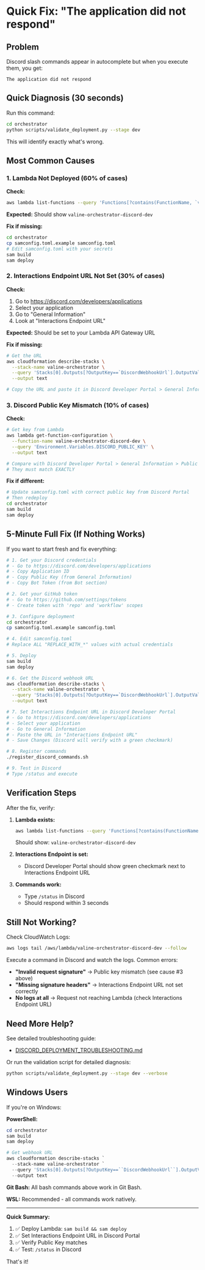 # Quick Fix: "The application did not respond"

## Problem

Discord slash commands appear in autocomplete but when you execute them, you get:
```
The application did not respond
```

## Quick Diagnosis (30 seconds)

Run this command:
```bash
cd orchestrator
python scripts/validate_deployment.py --stage dev
```

This will identify exactly what's wrong.

## Most Common Causes

### 1. Lambda Not Deployed (60% of cases)

**Check:**
```bash
aws lambda list-functions --query 'Functions[?contains(FunctionName, `valine-orchestrator`)].[FunctionName]' --output text
```

**Expected:** Should show `valine-orchestrator-discord-dev`

**Fix if missing:**
```bash
cd orchestrator
cp samconfig.toml.example samconfig.toml
# Edit samconfig.toml with your secrets
sam build
sam deploy
```

### 2. Interactions Endpoint URL Not Set (30% of cases)

**Check:**
1. Go to https://discord.com/developers/applications
2. Select your application
3. Go to "General Information"
4. Look at "Interactions Endpoint URL"

**Expected:** Should be set to your Lambda API Gateway URL

**Fix if missing:**
```bash
# Get the URL
aws cloudformation describe-stacks \
  --stack-name valine-orchestrator \
  --query 'Stacks[0].Outputs[?OutputKey==`DiscordWebhookUrl`].OutputValue' \
  --output text

# Copy the URL and paste it in Discord Developer Portal > General Information > Interactions Endpoint URL
```

### 3. Discord Public Key Mismatch (10% of cases)

**Check:**
```bash
# Get key from Lambda
aws lambda get-function-configuration \
  --function-name valine-orchestrator-discord-dev \
  --query 'Environment.Variables.DISCORD_PUBLIC_KEY' \
  --output text

# Compare with Discord Developer Portal > General Information > Public Key
# They must match EXACTLY
```

**Fix if different:**
```bash
# Update samconfig.toml with correct public key from Discord Portal
# Then redeploy
cd orchestrator
sam build
sam deploy
```

## 5-Minute Full Fix (If Nothing Works)

If you want to start fresh and fix everything:

```bash
# 1. Get your Discord credentials
# - Go to https://discord.com/developers/applications
# - Copy Application ID
# - Copy Public Key (from General Information)
# - Copy Bot Token (from Bot section)

# 2. Get your GitHub token
# - Go to https://github.com/settings/tokens
# - Create token with 'repo' and 'workflow' scopes

# 3. Configure deployment
cd orchestrator
cp samconfig.toml.example samconfig.toml

# 4. Edit samconfig.toml
# Replace ALL "REPLACE_WITH_*" values with actual credentials

# 5. Deploy
sam build
sam deploy

# 6. Get the Discord webhook URL
aws cloudformation describe-stacks \
  --stack-name valine-orchestrator \
  --query 'Stacks[0].Outputs[?OutputKey==`DiscordWebhookUrl`].OutputValue' \
  --output text

# 7. Set Interactions Endpoint URL in Discord Developer Portal
# - Go to https://discord.com/developers/applications
# - Select your application
# - Go to General Information
# - Paste the URL in "Interactions Endpoint URL"
# - Save Changes (Discord will verify with a green checkmark)

# 8. Register commands
./register_discord_commands.sh

# 9. Test in Discord
# Type /status and execute
```

## Verification Steps

After the fix, verify:

1. **Lambda exists:**
   ```bash
   aws lambda list-functions --query 'Functions[?contains(FunctionName, `valine-orchestrator`)].[FunctionName]' --output text
   ```
   Should show: `valine-orchestrator-discord-dev`

2. **Interactions Endpoint is set:**
   - Discord Developer Portal should show green checkmark next to Interactions Endpoint URL

3. **Commands work:**
   - Type `/status` in Discord
   - Should respond within 3 seconds

## Still Not Working?

Check CloudWatch Logs:
```bash
aws logs tail /aws/lambda/valine-orchestrator-discord-dev --follow
```

Execute a command in Discord and watch the logs. Common errors:

- **"Invalid request signature"** → Public key mismatch (see cause #3 above)
- **"Missing signature headers"** → Interactions Endpoint URL not set correctly
- **No logs at all** → Request not reaching Lambda (check Interactions Endpoint URL)

## Need More Help?

See detailed troubleshooting guide:
- [DISCORD_DEPLOYMENT_TROUBLESHOOTING.md](./DISCORD_DEPLOYMENT_TROUBLESHOOTING.md)

Or run the validation script for detailed diagnosis:
```bash
python scripts/validate_deployment.py --stage dev --verbose
```

## Windows Users

If you're on Windows:

**PowerShell:**
```powershell
cd orchestrator
sam build
sam deploy

# Get webhook URL
aws cloudformation describe-stacks `
  --stack-name valine-orchestrator `
  --query 'Stacks[0].Outputs[?OutputKey==``DiscordWebhookUrl``].OutputValue' `
  --output text
```

**Git Bash:**
All bash commands above work in Git Bash.

**WSL:**
Recommended - all commands work natively.

---

**Quick Summary:**

1. ✅ Deploy Lambda: `sam build && sam deploy`
2. ✅ Set Interactions Endpoint URL in Discord Portal
3. ✅ Verify Public Key matches
4. ✅ Test: `/status` in Discord

That's it!
